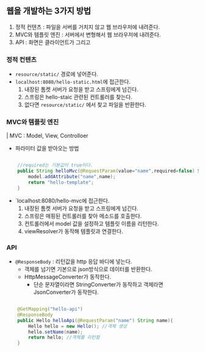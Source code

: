 ## 웹을 개발하는 3가지 방법

1. 정적 컨텐츠 : 파일을 서버를 거치지 않고 웹 브라우저에 내려준다.
2. MVC와 템플릿 엔진 : 서버에서 변형해서 웹 브라우저에 내려준다.
3. API : 화면은 클라이언트가 그리고

### 정적 컨텐츠

- `resource/static/` 경로에 넣어준다.
- `localhost:8080/hello-static.html`에 접근한다.
  1. 내장된 톰켓 서버가 요청을 받고 스프링에게 넘긴다.
  2. 스프링은 hello-staic 관련된 컨트롤러를 찾는다.
  3. 없다면 `resource/static/` 에서 찾고 파일을 반환한다.

### MVC와 템플릿 엔진

| MVC : Model, View, Controlloer

- 파라미터 값을 받아오는 방법

```java

    //required는 기본값이 true이다.
    public String helloMvc(@RequestParam(value="name",required=false) String name, Model model){
        model.addAttribute("name",name);
        return "hello-template";
    }

```

- `localhost:8080/hello-mvc에 접근한다.
  1. 내장된 톰켓 서버가 요청을 받고 스프링에게 넘긴다.
  2. 스프링은 매핑된 컨트롤러를 찾아 메소드를 호출한다.
  3. 컨트롤러에서 model 값을 설정하고 템플릿 이름을 리턴한다.
  4. viewResolver가 동작해 템플릿과 연결한다.

### API

- `@ResponseBody` : 리턴값을 http 응답 바디에 넣는다.
  - 객체를 넘기면 기본으로 json방식으로 데이터를 반환한다.
  - HttpMessageConverter가 동작한다.
    - 단순 문자열이라면 StringConverter가 동작하고 객체라면 JsonConverter가 동작한다.

```java

    @GetMapping("hello-api")
    @ResponseBody
    public Hello helloApi(@RequestParam("name") String name){
        Hello hello = new Hello(); //객체 생성
        hello.setName(name);
        return hello; //객체를 리턴함
    }

```
